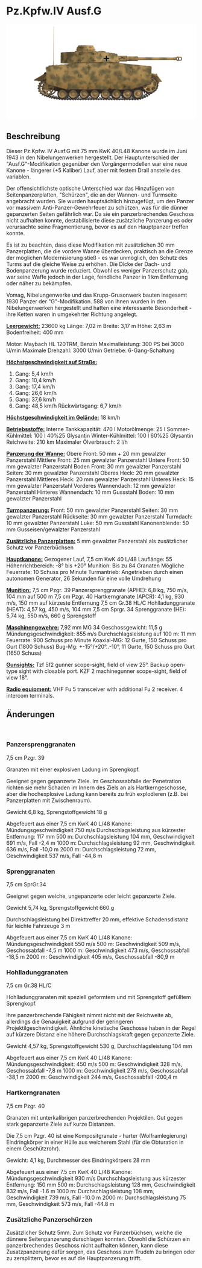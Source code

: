 ﻿# Pz.Kpfw.IV Ausf.G

![_pziv-g](../images/_pziv-g.png)

## Beschreibung

Dieser Pz.Kpfw. IV Ausf.G mit 75 mm KwK 40/L48 Kanone wurde im Juni 1943 in den Nibelungenwerken hergestellt. Der Hauptunterschied der "Ausf.G"-Modifikation gegenüber den Vorgängermodellen war eine neue Kanone - längerer (+5 Kaliber) Lauf, aber mit festem Drall anstelle des variablen.

Der offensichtlichste optische Unterschied war das Hinzufügen von Seitenpanzerplatten, "Schürzen", die an der Wannen- und Turmseite angebracht wurden. Sie wurden hauptsächlich hinzugefügt, um den Panzer vor massivem Anti-Panzer-Gewehrfeuer zu schützen, was für die dünner gepanzerten Seiten gefährlich war. Da sie ein panzerbrechendes Geschoss nicht aufhalten konnte, destabilisierte diese zusätzliche Panzerung es oder verursachte seine Fragmentierung, bevor es auf den Hauptpanzer treffen konnte.

Es ist zu beachten, dass diese Modifikation mit zusätzlichen 30 mm Panzerplatten, die die vordere Wanne überdecken, praktisch an die Grenze der möglichen Modernisierung stieß - es war unmöglich, den Schutz des Turms auf die gleiche Weise zu erhöhen. Die Dicke der Dach- und Bodenpanzerung wurde reduziert. Obwohl es weniger Panzerschutz gab, war seine Waffe jedoch in der Lage, feindliche Panzer in 1 km Entfernung oder näher zu bekämpfen.

Vomag, Nibelungenwerke und das Krupp-Grusonwerk bauten insgesamt 1930 Panzer der "G"-Modifikation. 588 von ihnen wurden in den Nibelungenwerken hergestellt und hatten eine interessante Besonderheit - ihre Ketten waren in umgekehrter Richtung angelegt.

<b><u>Leergewicht:</u></b> 23600 kg
Länge: 7,02 m
Breite: 3,17 m
Höhe: 2,63 m
Bodenfreiheit: 400 mm

Motor: Maybach HL 120TRM, Benzin
Maximalleistung: 300 PS bei 3000 U/min
Maximale Drehzahl: 3000 U/min
Getriebe: 6-Gang-Schaltung

<b><u>Höchstgeschwindigkeit auf Straße:</u></b>
1. Gang: 5,4 km/h
2. Gang: 10,4 km/h
3. Gang: 17,4 km/h
4. Gang: 26,6 km/h
5. Gang: 37,6 km/h
6. Gang: 48,5 km/h
Rückwärtsgang: 6,7 km/h

<b><u>Höchstgeschwindigkeit im Gelände:</u></b> 18 km/h

<b><u>Betriebsstoffe:</u></b>
Interne Tankkapazität: 470 l
Motorölmenge: 25 l
Sommer-Kühlmittel: 100 l 40%25 Glysantin
Winter-Kühlmittel: 100 l 60%25 Glysantin
Reichweite: 210 km
Maximaler Ölverbrauch: 2 l/h

<b><u>Panzerung der Wanne:</u></b>
Obere Front: 50 mm + 20 mm gewalzter Panzerstahl
Mittlere Front: 25 mm gewalzter Panzerstahl
Untere Front: 50 mm gewalzter Panzerstahl
Boden Front: 30 mm gewalzter Panzerstahl
Seiten: 30 mm gewalzter Panzerstahl
Oberes Heck: 20 mm gewalzter Panzerstahl
Mittleres Heck: 20 mm gewalzter Panzerstahl
Unteres Heck: 15 mm gewalzter Panzerstahl
Vorderes Wannendach: 12 mm gewalzter Panzerstahl
Hinteres Wannendach: 10 mm Gussstahl
Boden: 10 mm gewalzter Panzerstahl

<b><u>Turmpanzerung:</u></b>
Front: 50 mm gewalzter Panzerstahl
Seiten: 30 mm gewalzter Panzerstahl
Rückseite: 30 mm gewalzter Panzerstahl
Turmdach: 10 mm gewalzter Panzerstahl
Luke: 50 mm Gussstahl
Kanonenblende: 50 mm Gusseisen/gewalzter Panzerstahl

<b><u>Zusätzliche Panzerplatten:</u></b>
5 mm gewalzter Panzerstahl als zusätzlicher Schutz vor Panzerbüchsen

<b><u>Hauptkanone:</u></b> Gezogener Lauf, 7,5 cm KwK 40 L/48
Lauflänge: 55
Höhenrichtbereich: -8° bis +20°
Munition: Bis zu 84 Granaten
Mögliche Feuerrate: 10 Schuss pro Minute
Turmantrieb: Angetrieben durch einen autonomen Generator, 26 Sekunden für eine volle Umdrehung

<b><u>Munition:</u></b>
7,5 cm Pzgr. 39 Panzersprenggranate (APHE): 6,8 kg, 750 m/s, 104 mm auf 500 m
7,5 cm Pzgr. 40 Hartkerngranate (APCR): 4,1 kg, 930 m/s, 150 mm auf kürzeste Entfernung
7,5 cm Gr.38 HL/C Hohlladunggranate (HEAT): 4,57 kg, 450 m/s, 104 mm
7,5 cm Sprgr. 34 Sprenggranate (HE): 5,74 kg, 550 m/s, 660 g Sprengstoff

<b><u>Maschinengewehre:</u></b> 7,92 mm MG 34
Geschossgewicht: 11,5 g
Mündungsgeschwindigkeit: 855 m/s
Durchschlagsleistung auf 100 m: 11 mm
Feuerrate: 900 Schuss pro Minute
Koaxial-MG: 12 Gurte, 150 Schuss pro Gurt (1800 Schuss)
Bug-Mg: +-15°/+20°..-10°, 11 Gurte, 150 Schuss pro Gurt (1650 Schuss)

<b><u>Gunsights:</u></b>
Tzf 5f2 gunner scope-sight, field of view 25°.
Backup open-type sight with closable port.
KZF 2 machinegunner scope-sight, field of view 18°.

<b><u>Radio equipment:</u></b>
VHF Fu 5 transceiver with additional Fu 2 receiver.
4 intercom terminals.


## Änderungen
﻿

### Panzersprenggranaten

7,5 cm Pzgr. 39

Granaten mit einer explosiven Ladung im Sprengkopf.

Geeignet gegen gepanzerte Ziele. Im Geschossabfalle der Penetration richten sie mehr Schaden im Innern des Ziels an als Hartkerngeschosse, aber die hochexplosive Ladung kann bereits zu früh explodieren (z.B. bei Panzerplatten mit Zwischenraum).

Gewicht 6,8 kg, Sprengstoffgewicht 18 g

Abgefeuert aus einer 7,5 cm KwK 40 L/48 Kanone:
Mündungsgeschwindigkeit 750 m/s
Durchschlagsleistung aus kürzester Entfernung: 117 mm
500 m: Durchschlagsleistung 104 mm, Geschwindigkeit 691 m/s, Fall -2,4 m
1000 m: Durchschlagsleistung 92 mm, Geschwindigkeit 636 m/s, Fall -10,0 m
2000 m: Durchschlagsleistung 72 mm, Geschwindigkeit 537 m/s, Fall -44,8 m﻿

### Sprenggranaten

7,5 cm SprGr.34

Geeignet gegen weiche, ungepanzerte oder leicht gepanzerte Ziele.

Gewicht 5,74 kg, Sprengstoffgewicht 660 g

Durchschlagsleistung bei Direkttreffer 20 mm, effektive Schadensdistanz für leichte Fahrzeuge 3 m

Abgefeuert aus einer 7,5 cm KwK 40 L/48 Kanone:
Mündungsgeschwindigkeit 550 m/s
500 m: Geschwindigkeit 509 m/s, Geschossabfall -4,5 m
1000 m: Geschwindigkeit 473 m/s, Geschossabfall -18,5 m
2000 m: Geschwindigkeit 405 m/s, Geschossabfall -80,9 m﻿

### Hohlladunggranaten

7,5 cm Gr.38 HL/С

Hohlladunggranaten mit speziell geformtem und mit Sprengstoff gefülltem Sprengkopf.

Ihre panzerbrechende Fähigkeit nimmt nicht mit der Reichweite ab, allerdings die Genauigkeit aufgrund der geringeren Projektilgeschwindigkeit. Ähnliche kinetische Geschosse haben in der Regel auf kürzere Distanz eine höhere Durchschlagskraft gegen gepanzerte Ziele.

Gewicht 4,57 kg, Sprengstoffgewicht 530 g, Durchschlagsleistung 104 mm

Abgefeuert aus einer 7,5 cm KwK 40 L/48 Kanone:
Mündungsgeschwindigkeit: 450 m/s
500 m: Geschwindigkeit 328 m/s, Geschossabfall -7,8 m
1000 m: Geschwindigkeit 278 m/s, Geschossabfall -38,1 m
2000 m: Geschwindigkeit 244 m/s, Geschossabfall -200,4 m﻿

### Hartkerngranaten

7,5 cm Pzgr. 40

Granaten mit unterkalibrigen panzerbrechenden Projektilen. Gut gegen stark gepanzerte Ziele auf kurze Distanzen.

Die 7,5 cm Pzgr. 40 ist eine Kompositgranate - harter (Wolframlegierung) Eindringkörper in einer Hülle aus weicherem Stahl (für die Obturation in einem Geschützrohr).

Gewicht: 4,1 kg, Durchmesser des Eindringkörpers 28 mm

Abgefeuert aus einer 7.5 cm KwK 40 L/48 Kanone:
Mündungsgeschwindigkeit 930 m/s 
Durchschlagsleistung aus kürzester Entfernung: 150 mm
500 m: Durchschlagsleistung 128 mm, Geschwindigkeit 832 m/s, Fall -1.6 m
1000 m: Durchschlagsleistung 108 mm, Geschwindigkeit 739 m/s, Fall -10.0 m
2000 m: Durchschlagsleistung 75 mm, Geschwindigkeit 573 m/s, Fall -44.8 m﻿

### Zusätzliche Panzerschürzen

Zusätzlicher Schutz 5mm. Zum Schutz vor Panzerbüchsen, welche die dünnere Seitenpanzerung durschlagen konnten. Obwohl die Schürzen ein panzerbrechendes Geschoss nicht aufhalten können, kann diese Zusatzpanzerung dafür sorgen, das Geschoss zum Trudeln zu bringen oder zu zersplittern, bevor es auf die Hauptpanzerung trifft.